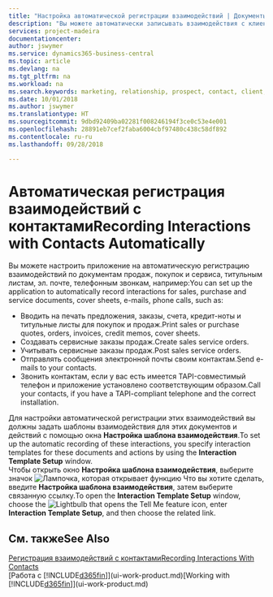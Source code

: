 ```yaml
---
title: "Настройка автоматической регистрации взаимодействий | Документы Майкрософт"
description: "Вы можете автоматически записывать взаимодействия с клиентами, например документы продажи, покупки и сервиса, а также телефонные звонки."
services: project-madeira
documentationcenter: 
author: jswymer
ms.service: dynamics365-business-central
ms.topic: article
ms.devlang: na
ms.tgt_pltfrm: na
ms.workload: na
ms.search.keywords: marketing, relationship, prospect, contact, client, customer
ms.date: 10/01/2018
ms.author: jswymer
ms.translationtype: HT
ms.sourcegitcommit: 9dbd92409ba02281f008246194f3ce0c53e4e001
ms.openlocfilehash: 28891eb7cef2faba6004cbf97480c438c58df892
ms.contentlocale: ru-ru
ms.lasthandoff: 09/28/2018

---
```

# <a name="recording-interactions-with-contacts-automatically"></a><span data-ttu-id="34512-103">Автоматическая регистрация взаимодействий с контактами</span><span class="sxs-lookup"><span data-stu-id="34512-103">Recording Interactions with Contacts Automatically</span></span>
<span data-ttu-id="34512-104">Вы можете настроить приложение на автоматическую регистрацию взаимодействий по документам продаж, покупок и сервиса, титульным листам, эл. почте, телефонным звонкам, например:</span><span class="sxs-lookup"><span data-stu-id="34512-104">You can set up the application to automatically record interactions for sales, purchase and service documents, cover sheets, e-mails, phone calls, such as:</span></span>

* <span data-ttu-id="34512-105">Вводить на печать предложения, заказы, счета, кредит-ноты и титульные листы для покупок и продаж.</span><span class="sxs-lookup"><span data-stu-id="34512-105">Print sales or purchase quotes, orders, invoices, credit memos, cover sheets.</span></span>
* <span data-ttu-id="34512-106">Создавать сервисные заказы продаж.</span><span class="sxs-lookup"><span data-stu-id="34512-106">Create sales service orders.</span></span>
* <span data-ttu-id="34512-107">Учитывать сервисные заказы продаж.</span><span class="sxs-lookup"><span data-stu-id="34512-107">Post sales service orders.</span></span>
* <span data-ttu-id="34512-108">Отправлять сообщения электронной почты своим контактам.</span><span class="sxs-lookup"><span data-stu-id="34512-108">Send e-mails to your contacts.</span></span>
* <span data-ttu-id="34512-109">Звонить контактам, если у вас есть имеется TAPI-совместимый телефон и приложение установлено соответствующим образом.</span><span class="sxs-lookup"><span data-stu-id="34512-109">Call your contacts, if you have a TAPI-compliant telephone and the correct installation.</span></span>

<span data-ttu-id="34512-110">Для настройки автоматической регистрации этих взаимодействий вы должны задать шаблоны взаимодействия для этих документов и действий с помощью окна **Настройка шаблона взаимодействия**.</span><span class="sxs-lookup"><span data-stu-id="34512-110">To set up the automatic recording of these interactions, you specify interaction templates for these documents and actions by using the **Interaction Template Setup** window.</span></span>  
<span data-ttu-id="34512-111">Чтобы открыть окно **Настройка шаблона взаимодействия**, выберите значок ![Лампочка, которая открывает функцию Что вы хотите сделать](media/ui-search/search_small.png "Что вы хотите сделать"), введите **Настройка шаблона взаимодействия**, затем выберите связанную ссылку.</span><span class="sxs-lookup"><span data-stu-id="34512-111">To open the **Interaction Template Setup** window, choose the ![Lightbulb that opens the Tell Me feature](media/ui-search/search_small.png "Tell me what you want to do") icon, enter **Interaction Template Setup**, and then choose the related link.</span></span>

## <a name="see-also"></a><span data-ttu-id="34512-112">См. также</span><span class="sxs-lookup"><span data-stu-id="34512-112">See Also</span></span>
[<span data-ttu-id="34512-113">Регистрация взаимодействий с контактами</span><span class="sxs-lookup"><span data-stu-id="34512-113">Recording Interactions With Contacts</span></span>](marketing-interactions.md)  
<span data-ttu-id="34512-114">[Работа с [!INCLUDE[d365fin](includes/d365fin_md.md)]](ui-work-product.md)</span><span class="sxs-lookup"><span data-stu-id="34512-114">[Working with [!INCLUDE[d365fin](includes/d365fin_md.md)]](ui-work-product.md)</span></span>  

